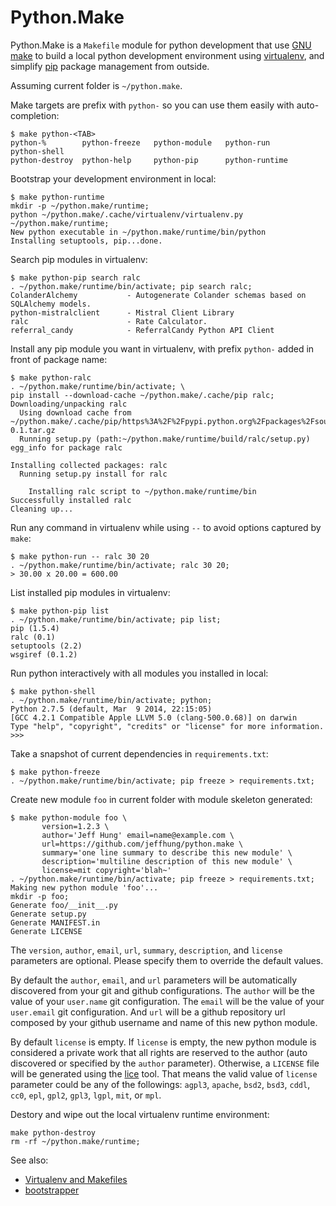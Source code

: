 Python.Make
===========

Python.Make is a `Makefile` module for python development that use
[GNU make][gmake] to build a local python development environment
using [virtualenv][virtualenv], and simplify [pip][pip] package
management from outside.

[virtualenv]: https://virtualenv.pypa.io/
[pip]: https://pypi.python.org/pypi/pip
[gmake]: http://www.gnu.org/software/make/

Assuming current folder is `~/python.make`.

Make targets are prefix with `python-` so you can use them easily with auto-completion:

	$ make python-<TAB>
	python-%        python-freeze   python-module   python-run      python-shell
	python-destroy  python-help     python-pip      python-runtime

Bootstrap your development environment in local:

	$ make python-runtime
	mkdir -p ~/python.make/runtime;
	python ~/python.make/.cache/virtualenv/virtualenv.py ~/python.make/runtime;
	New python executable in ~/python.make/runtime/bin/python
	Installing setuptools, pip...done.

Search pip modules in virtualenv:

	$ make python-pip search ralc
	. ~/python.make/runtime/bin/activate; pip search ralc;
	ColanderAlchemy           - Autogenerate Colander schemas based on SQLAlchemy models.
	python-mistralclient      - Mistral Client Library
	ralc                      - Rate Calculator.
	referral_candy            - ReferralCandy Python API Client

Install any pip module you want in virtualenv, with prefix `python-` added in front of package name:

	$ make python-ralc
	. ~/python.make/runtime/bin/activate; \
	pip install --download-cache ~/python.make/.cache/pip ralc;
	Downloading/unpacking ralc
	  Using download cache from ~/python.make/.cache/pip/https%3A%2F%2Fpypi.python.org%2Fpackages%2Fsource%2Fr%2Fralc%2Fralc-0.1.tar.gz
	  Running setup.py (path:~/python.make/runtime/build/ralc/setup.py) egg_info for package ralc
	
	Installing collected packages: ralc
	  Running setup.py install for ralc
	
	    Installing ralc script to ~/python.make/runtime/bin
	Successfully installed ralc
	Cleaning up...

Run any command in virtualenv while using `--` to avoid options captured by `make`:

	$ make python-run -- ralc 30 20
	. ~/python.make/runtime/bin/activate; ralc 30 20;
	> 30.00 x 20.00 = 600.00

List installed pip modules in virtualenv:

	$ make python-pip list
	. ~/python.make/runtime/bin/activate; pip list;
	pip (1.5.4)
	ralc (0.1)
	setuptools (2.2)
	wsgiref (0.1.2)

Run python interactively with all modules you installed in local:

	$ make python-shell
	. ~/python.make/runtime/bin/activate; python;
	Python 2.7.5 (default, Mar  9 2014, 22:15:05)
	[GCC 4.2.1 Compatible Apple LLVM 5.0 (clang-500.0.68)] on darwin
	Type "help", "copyright", "credits" or "license" for more information.
	>>>

Take a snapshot of current dependencies in `requirements.txt`:

	$ make python-freeze
	. ~/python.make/runtime/bin/activate; pip freeze > requirements.txt;

Create new module `foo` in current folder with module skeleton generated:

	$ make python-module foo \
	       version=1.2.3 \
	       author='Jeff Hung' email=name@example.com \
	       url=https://github.com/jeffhung/python.make \
	       summary='one line summary to describe this new module' \
	       description='multiline description of this new module' \
	       license=mit copyright='blah~'
	. ~/python.make/runtime/bin/activate; pip freeze > requirements.txt;
	Making new python module 'foo'...
	mkdir -p foo;
	Generate foo/__init__.py
	Generate setup.py
	Generate MANIFEST.in
	Generate LICENSE

The `version`, `author`, `email`, `url`, `summary`, `description`, and
`license` parameters are optional. Please specify them to override the default
values.

By default the `author`, `email`, and `url` parameters will be automatically
discovered from your git and github configurations. The `author` will be the
value of your `user.name` git configuration. The `email` will be the value of
your `user.email` git configuration. And `url` will be a github repository url
composed by your github username and name of this new python module.

By default `license` is empty. If `license` is empty, the new python module is
considered a private work that all rights are reserved to the author (auto
discovered or specified by the `author` parameter). Otherwise, a `LICENSE` file
will be generated using the [lice][lice] tool.  That means the valid value of
`license` parameter could be any of the followings: `agpl3`, `apache`, `bsd2`,
`bsd3`, `cddl`, `cc0`, `epl`, `gpl2`, `gpl3`, `lgpl`, `mit`, or `mpl`.

[lice]: https://pypi.python.org/pypi/lice

Destory and wipe out the local virtualenv runtime environment:

	make python-destroy
	rm -rf ~/python.make/runtime;


See also:

  * [Virtualenv and Makefiles](http://blog.bottlepy.org/2012/07/16/virtualenv-and-makefiles.html)
  * [bootstrapper](https://pypi.python.org/pypi/bootstrapper)

